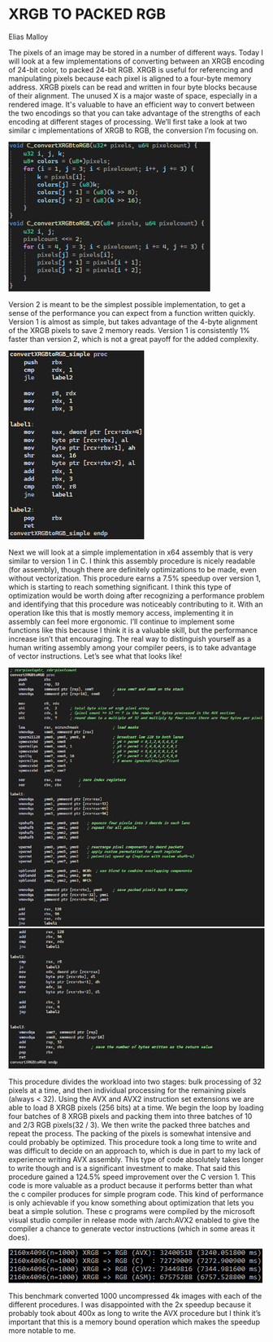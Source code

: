# XRGB TO PACKED RGB
Elias Malloy

The pixels of an image may be stored in a number of different ways. Today I will look at a few implementations of converting between an XRGB encoding of 24-bit color, to packed 24-bit RGB. XRGB is useful for referencing and manipulating pixels because each pixel is aligned to a four-byte memory address. XRGB pixels can be read and written in four byte blocks because of their alignment. The unused X is a major waste of space, especially in a rendered image. It's valuable to have an efficient way to convert between the two encodings so that you can take advantage of the strengths of each encoding at different stages of processing. We’ll first take a look at two similar c implementations of XRGB to RGB, the conversion I’m focusing on.

![C implementation](figures/Cimpl.png)

Version 2 is meant to be the simplest possible implementation, to get a sense of the performance you can expect from a function written quickly. Version 1 is almost as simple, but takes advantage of the 4-byte alignment of the XRGB pixels to save 2 memory reads. Version 1 is consistently 1% faster than version 2, which is not a great payoff for the added complexity.

![Simple asm implementation](figures/simpleasm.png)

Next we will look at a simple implementation in x64 assembly that is very similar to version 1 in C. I think this assembly procedure is nicely readable (for assembly), though there are definitely optimizations to be made, even without vectorization. This procedure earns a 7.5% speedup over version 1, which is starting to reach something significant. I think this type of optimization would be worth doing after recognizing a performance problem and identifying that this procedure was noticeably contributing to it. With an operation like this that is mostly memory access, implementing it in assembly can feel more ergonomic. I’ll continue to implement some functions like this because I think it is a valuable skill, but the performance increase isn’t that encouraging. The real way to distinguish yourself as a human writing assembly among your compiler peers, is to take advantage of vector instructions. Let’s see what that looks like!

![AVX aligned implementation part 1](figures/avxcv1.png)
![AVX aligned implementation part 2](figures/avxcv2.png)

This procedure divides the workload into two stages: bulk processing of 32 pixels at a time, and then individual processing for the remaining pixels (always < 32). Using the AVX and AVX2 instruction set extensions we are able to load 8 XRGB pixels (256 bits) at a time. We begin the loop by loading four batches of 8 XRGB pixels and packing them into three batches of 10 and 2/3 RGB pixels(32 / 3). We then write the packed three batches and repeat the process. The packing of the pixels is somewhat intensive and could probably be optimized. This procedure took a long time to write and was difficult to decide on an approach to, which is due in part to my lack of experience writing AVX assembly. This type of code absolutely takes longer to write though and is a significant investment to make. That said this procedure gained a 124.5% speed improvement over the C version 1. This code is more valuable as a product because it performs better than what the c compiler produces for simple program code. This kind of performance is only achievable if you know something about optimization that lets you beat a simple solution. These c programs were compiled by the microsoft visual studio compiler in release mode with /arch:AVX2 enabled to give the compiler a chance to generate vector instructions (which in some areas it does).

![performance numbers](figures/perf.png)

This benchmark converted 1000 uncompressed 4k images with each of the different procedures. I was disappointed with the 2x speedup because it probably took about 400x as long to write the AVX procedure but I think it’s important that this is a memory bound operation which makes the speedup more notable to me.
